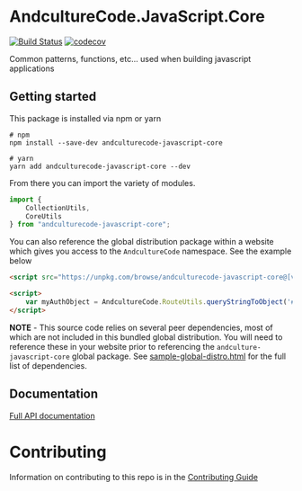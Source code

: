 # AndcultureCode.JavaScript.Core

[![Build Status](https://travis-ci.org/AndcultureCode/AndcultureCode.JavaScript.Core.svg?branch=master)](https://travis-ci.org/AndcultureCode/AndcultureCode.JavaScript.Core)
[![codecov](https://codecov.io/gh/AndcultureCode/AndcultureCode.JavaScript.Core/branch/master/graph/badge.svg)](https://codecov.io/gh/AndcultureCode/AndcultureCode.JavaScript.Core)

Common patterns, functions, etc... used when building javascript applications

## Getting started

This package is installed via npm or yarn

```shell
# npm
npm install --save-dev andculturecode-javascript-core

# yarn
yarn add andculturecode-javascript-core --dev
```

From there you can import the variety of modules.

```typescript
import {
    CollectionUtils,
    CoreUtils
} from "andculturecode-javascript-core";
```

You can also reference the global distribution package within a website which gives you access to the `AndcultureCode` namespace. See the example below

```html
<script src="https://unpkg.com/browse/andculturecode-javascript-core@[version-number]/dist/global/index.js"></script>

<script>
    var myAuthObject = AndcultureCode.RouteUtils.queryStringToObject('#token=bada55cafe')
</script>

```

**NOTE** - This source code relies on several peer dependencies, most of which are not included in this bundled global distribution.  You will need to reference these in your website prior to referencing the `andculture-javascript-core` global package.  See [sample-global-distro.html](./sample-global-distro.html) for the full list of dependencies.

## Documentation

[Full API documentation](docs/README.md)

# Contributing

Information on contributing to this repo is in the [Contributing Guide](CONTRIBUTING.md)
